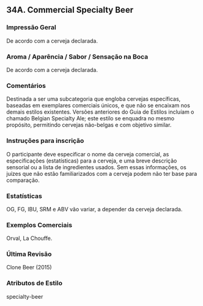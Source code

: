 ## 34A. Commercial Specialty Beer

### Impressão Geral

De acordo com a cerveja declarada.

### Aroma / Aparência / Sabor / Sensação na Boca

De acordo com a cerveja declarada.

### Comentários

Destinada a ser uma subcategoria que engloba cervejas específicas, baseadas em exemplares comerciais únicos, e que não se encaixam nos demais estilos existentes. Versões anteriores do Guia de Estilos incluíam o chamado Belgian Specialty Ale; este estilo se enquadra no mesmo propósito, permitindo cervejas não-belgas e com objetivo similar.

### Instruções para inscrição

O participante deve especificar o nome da cerveja comercial, as especificações (estatísticas) para a cerveja, e uma breve descrição sensorial ou a lista de ingredientes usados. Sem essas informações, os juízes que não estão familiarizados com a cerveja podem não ter base para comparação.

### Estatísticas

OG, FG, IBU, SRM e ABV vão variar, a depender da cerveja declarada.

### Exemplos Comerciais

Orval, La Chouffe.

### Última Revisão

Clone Beer (2015)

### Atributos de Estilo

specialty-beer
